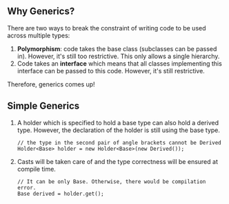 ## Why Generics?
There are two ways to break the constraint of writing code to be used across multiple types:
1. **Polymorphism**: code takes the base class (subclasses can be passed in). However, it's still
too restrictive. This only allows a single hierarchy.
2. Code takes an **interface** which means that all classes implementing this interface can be passed
to this code. However, it's still restrictive.

Therefore, generics comes up!

## Simple Generics
1. A holder which is specified to hold a base type can also hold a derived type. However, the 
declaration of the holder is still using the base type.
    ``` 
    // the type in the second pair of angle brackets cannot be Derived
    Holder<Base> holder = new Holder<Base>(new Derived());
    ```
2. Casts will be taken care of and the type correctness will be ensured at compile time.
    ```
    // It can be only Base. Otherwise, there would be compilation error.
    Base derived = holder.get();
    ```